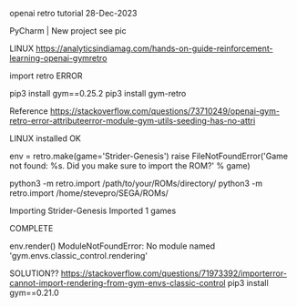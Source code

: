 openai retro tutorial
28-Dec-2023

PyCharm | New project   see pic

LINUX
https://analyticsindiamag.com/hands-on-guide-reinforcement-learning-openai-gymretro

import retro
ERROR

pip3 install gym==0.25.2
pip3 install gym-retro

Reference
https://stackoverflow.com/questions/73710249/openai-gym-retro-error-attributeerror-module-gym-utils-seeding-has-no-attri

LINUX installed OK

env = retro.make(game='Strider-Genesis')
      raise FileNotFoundError('Game not found: %s. Did you make sure to import the ROM?' % game)

python3 -m retro.import /path/to/your/ROMs/directory/
python3 -m retro.import /home/stevepro/SEGA/ROMs/

Importing Strider-Genesis
Imported 1 games

COMPLETE


env.render()
ModuleNotFoundError: No module named 'gym.envs.classic_control.rendering'

SOLUTION??
https://stackoverflow.com/questions/71973392/importerror-cannot-import-rendering-from-gym-envs-classic-control
pip3 install gym==0.21.0